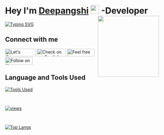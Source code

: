 <h1 align="left">Hey I'm <a href="https://www.linkedin.com/in/deepangshi-saha/">Deepangshi</a> <img src="https://media.giphy.com/media/hvRJCLFzcasrR4ia7z/giphy.gif" width="28"/>      
<a href="https://www.buymeacoffee.com/thedsdev"> <img align="right" src="https://media.giphy.com/media/v1.Y2lkPTc5MGI3NjExemEybWJmMHB0ZzZ6dTlvazA0eTR2YXdoeGtxd3BoYnAyZ3p4NnZyMiZlcD12MV9pbnRlcm5hbF9naWZfYnlfaWQmY3Q9cw/513lZvPf6khjIQFibF/giphy.gif" width="200" height="200"/></a> -Developer </h1>

<a href="https://git.io/typing-svg"><img src="https://readme-typing-svg.demolab.com?font=Fira+Code&pause=1000&random=false&width=435&lines=Developing+web+applications%2C;contributed+in+.NET+CORE%2C+Backend%2C;currently+focusing+on+developing;asp.net-+c%23+applications" alt="Typing SVG" /></a>

## Connect with me

<p align="left">
  <a href="https://www.linkedin.com/in/deepangshi-saha/" target="_blank" rel="noreferrer" ><img title="Let's Connect on LinkedIn" src="https://img.shields.io/badge/LinkedIn-0077B5?style=for-the-badge&logo=linkedin&logoColor=white&style=plastic"  width="100" height="25" /></a>
   <a href="https://deepangshi-dev.netlify.app/" target="_blank" rel="noreferrer"><img title="Check on my Portfolio" src="https://img.shields.io/badge/Portfolio-f29318?style=for-the-badge&logo=React&logoColor=white&style=plastic" width="95" height="25" /></a>
  <a href="https://github.com/Deepangshi" target="_blank" rel="noreferrer"><img title="Feel free to collaborate with me on Github" src="https://img.shields.io/badge/GitHub-333333?style=for-the-badge&logo=github&logoColor=white&style=plastic" width="90" height="25" /></a>
  <a href="https://twitter.com/Deepangshi" target="_blank" rel="noreferrer"><img title="Follow on X" src="https://img.shields.io/badge/twitter-14171A?style=for-the-badge&logo=x&logoColor=white&style=plastic" width="90" height="25" /></a>
</p>

## Language and Tools Used

<p align="left"> 
<!--    <a href="#">
<img alt="C#" src="https://img.shields.io/badge/C%20Sharp-800080?style=for-the-badge&logo=CSharp&logoColor=white&style=plastic" width="95" height="25" />
<img alt="MySQL" src="https://img.shields.io/badge/mysql-48494B?&style=for-the-badge&logo=mysql&logoColor=white%22&style=plastic" width="95" height="25"/>
<img alt="React.js" src="https://img.shields.io/badge/React.js-61dbfb?style=for-the-badge&logo=React&logoColor=323330&style=plastic"  width="95" height="25" />
<img alt="JavaScript" src="https://img.shields.io/badge/JavaScript-323330?style=for-the-badge&logo=javascript&l&logoColor=%23F7DF1E%22&style=plastic"  width="100" height="25"/>  
<img alt="HTML5" src="https://img.shields.io/badge/HTML%205-e34c26?style=for-the-badge&logo=html5&logoColor=white&style=plastic"  width="73" height="25"/>
<img alt="CSS3" src="https://img.shields.io/badge/css3%20-%231572B6.svg?&style=for-the-badge&logo=css3&logoColor=white&style=plastic"  width="70" height="25"/>
<img alt="Git" src="https://img.shields.io/badge/Git-F1502F?style=for-the-badge&logo=Git&logoColor=white&style=plastic" width="50" height="25"/>
</a> -->
<p align="left"> <a href="https://github.com/Deepangshi" target="_blank" rel="noreferrer"><img title="Tools Used" src="https://skillicons.dev/icons?i=cs,dotnet,postgres,react,materialui,html,css,git"> </a> </p>
</p>

<br/>

<a href="https://github.com/Deepangshi" align="left" target="_blank" rel="noreferrer"> <img alt="views" title="Github views" src="https://komarev.com/ghpvc/?username=deepangshi&style=plastic"> </a>

<br />

<p align="left">

[![Top Langs](https://github-readme-stats.vercel.app/api/top-langs/?username=Deepangshi&layout=donut&theme=tokyonight)](https://github.com/Deepangshi/github-readme-stats)

</p>

<br/>
